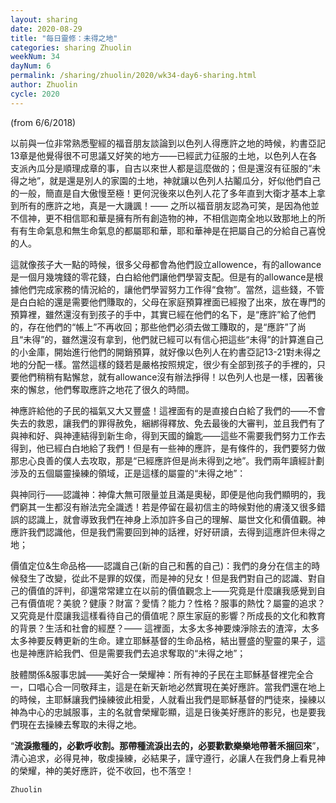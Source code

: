 ```yaml
---
layout: sharing
date: 2020-08-29
title: "每日靈修：未得之地"
categories: sharing Zhuolin
weekNum: 34
dayNum: 6
permalink: /sharing/zhuolin/2020/wk34-day6-sharing.html
author: Zhuolin
cycle: 2020
---
```

(from 6/6/2018)

以前與一位非常熟悉聖經的福音朋友談論到以色列人得應許之地的時候，約書亞記13章是他覺得很不可思議又好笑的地方——已經武力征服的土地，以色列人在各支派內瓜分是順理成章的事，自古以來世人都是這麼做的；但是還沒有征服的“未得之地”，就是還是別人的家園的土地，神就讓以色列人拈鬮瓜分，好似他們自己的一般，簡直是自大傲慢至極！更何況後來以色列人花了多年直到大衛才基本上拿到所有的應許之地，真是一大譏諷！—— 之所以福音朋友認為可笑，是因為他並不信神，更不相信耶和華是擁有所有創造物的神，不相信迦南全地以致那地上的所有有生命氣息和無生命氣息的都屬耶和華，耶和華神是在把屬自己的分給自己喜悅的人。  

這就像孩子大一點的時候，很多父母都會為他們設立allowence，有的allowance是一個月幾塊錢的零花錢，白白給他們讓他們學習支配。但是有的allowance是根據他們完成家務的情況給的，讓他們學習努力工作得“食物”。當然，這些錢，不管是白白給的還是需要他們賺取的，父母在家庭預算裡面已經撥了出來，放在專門的預算裡，雖然還沒有到孩子的手中，其實已經在他們的名下，是“應許”給了他們的，存在他們的“帳上”不再收回；那些他們必須去做工賺取的，是“應許”了尚且“未得”的，雖然還沒有拿到，他們就已經可以有信心把這些“未得”的計算進自己的小金庫，開始進行他們的開銷預算，就好像以色列人在約書亞記13-21對未得之地的分配一樣。當然這樣的錢若是嚴格按照規定，很少有全部到孩子的手裡的，只要他們稍稍有點懈怠，就有allowance沒有辦法掙得！以色列人也是一樣，因著後來的懈怠，他們奪取應許之地花了很久的時間。  

神應許給他的子民的福氣又大又豐盛！這裡面有的是直接白白給了我們的——不會失去的救恩，讓我們的罪得赦免，綑綁得釋放、免去最後的大審判，並且我們有了與神和好、與神連結得到新生命，得到天國的鑰匙——這些不需要我們努力工作去得到，他已經白白地給了我們！但是有一些神的應許，是有條件的，我們要努力做那忠心良善的僕人去攻取，那是“已經應許但是尚未得到之地”。我們兩年讀經計劃涉及的五個屬靈操練的領域，正是這樣的屬靈的“未得之地”：  

與神同行——認識神：神偉大無可限量並且滿是奧秘，即便是他向我們顯明的，我們窮其一生都沒有辦法完全識透！若是停留在最初信主的時候對他的膚淺又很多錯誤的認識上，就會導致我們在神身上添加許多自己的理解、屬世文化和價值觀。神應許我們認識他，但是我們需要回到神的話裡，好好研讀，去得到這應許但未得之地；  

價值定位&生命品格——認識自己(新的自己和舊的自己)：我們的身分在信主的時候發生了改變，從此不是罪的奴僕，而是神的兒女！但是我們對自己的認識、對自己的價值的評判，卻還常常建立在以前的價值觀念上——究竟是什麼讓我感覺到自己有價值呢？美貌？健康？財富？愛情？能力？性格？服事的熱忱？屬靈的追求？又究竟是什麼讓我這樣看待自己的價值呢？原生家庭的影響？所成長的文化和教育的背景？生活和社會的經歷？—— 這裡面，太多太多神要煉淨除去的渣滓，太多太多神要反轉更新的生命。建立耶穌基督的生命品格，結出豐盛的聖靈的果子，這也是神應許給我們、但是需要我們去追求奪取的“未得之地”；  

肢體關係&服事忠誠——美好合一榮耀神：所有神的子民在主耶穌基督裡完全合一，口唱心合一同敬拜主，這是在新天新地必然實現在美好應許。當我們還在地上的時候，主耶穌讓我們操練彼此相愛，人就看出我們是耶穌基督的門徒來，操練以神為中心的忠誠服事，主的名就會榮耀彰顯，這是日後美好應許的影兒，也是要我們現在去操練去奪取的未得之地。  

“**流淚撒種的，必歡呼收割。那帶種流淚出去的，必要歡歡樂樂地帶著禾捆回來**”，清心追求，必得見神，敬虔操練，必結果子，謹守遵行，必讓人在我們身上看見神的榮耀，神的美好應許，從不收回，也不落空！  

`Zhuolin`  

